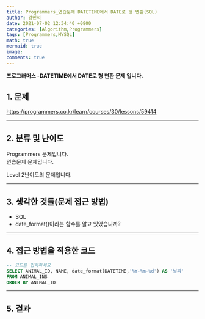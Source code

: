 ```yaml
---
title: Programmers_연습문제 DATETIME에서 DATE로 형 변환(SQL)
author: 강민석
date: 2021-07-02 12:34:40 +0800
categories: [Algorithm,Programmers]
tags: [Programmers,MYSQL]
math: true
mermaid: true
image: 
comments: true
---
```


**프로그래머스 -DATETIME에서 DATE로 형 변환 문제 입니다.**

## 1. 문제
<https://programmers.co.kr/learn/courses/30/lessons/59414>






-----  

## 2. 분류 및 난이도

Programmers 문제입니다.  
연습문제 문제입니다.

Level 2난이도의 문제입니다.   

-----  

## 3. 생각한 것들(문제 접근 방법)

- SQL
- date_format()이라는 함수를 알고 있었습니까?

-----  

## 4. 접근 방법을 적용한 코드

```sql
-- 코드를 입력하세요
SELECT ANIMAL_ID, NAME, date_format(DATETIME,'%Y-%m-%d') AS '날짜'
FROM ANIMAL_INS
ORDER BY ANIMAL_ID
```


-----



## 5. 결과















 
